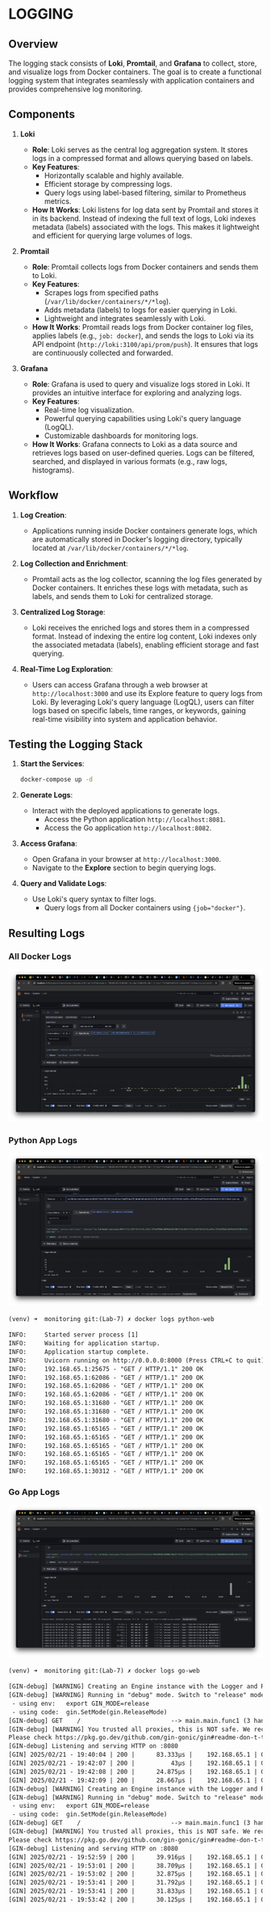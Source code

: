 # LOGGING

## Overview
The logging stack consists of **Loki**, **Promtail**, and **Grafana** to collect, store, and visualize logs from Docker containers. The goal is to create a functional logging system that integrates seamlessly with application containers and provides comprehensive log monitoring.

## Components

1. **Loki**
   - **Role**: Loki serves as the central log aggregation system. It stores logs in a compressed format and allows querying based on labels.
   - **Key Features**:
     - Horizontally scalable and highly available.
     - Efficient storage by compressing logs.
     - Query logs using label-based filtering, similar to Prometheus metrics.
   - **How It Works**: Loki listens for log data sent by Promtail and stores it in its backend. Instead of indexing the full text of logs, Loki indexes metadata (labels) associated with the logs. This makes it lightweight and efficient for querying large volumes of logs.

2. **Promtail**
   - **Role**: Promtail collects logs from Docker containers and sends them to Loki.
   - **Key Features**:
     - Scrapes logs from specified paths (`/var/lib/docker/containers/*/*log`).
     - Adds metadata (labels) to logs for easier querying in Loki.
     - Lightweight and integrates seamlessly with Loki.
   - **How It Works**: Promtail reads logs from Docker container log files, applies labels (e.g., `job: docker`), and sends the logs to Loki via its API endpoint (`http://loki:3100/api/prom/push`). It ensures that logs are continuously collected and forwarded.

3. **Grafana**
   - **Role**: Grafana is used to query and visualize logs stored in Loki. It provides an intuitive interface for exploring and analyzing logs.
   - **Key Features**:
     - Real-time log visualization.
     - Powerful querying capabilities using Loki's query language (LogQL).
     - Customizable dashboards for monitoring logs.
   - **How It Works**: Grafana connects to Loki as a data source and retrieves logs based on user-defined queries. Logs can be filtered, searched, and displayed in various formats (e.g., raw logs, histograms).

## Workflow

1. **Log Creation**:
   - Applications running inside Docker containers generate logs, which are automatically stored in Docker's logging directory, typically located at `/var/lib/docker/containers/*/*log`.

2. **Log Collection and Enrichment**:
   - Promtail acts as the log collector, scanning the log files generated by Docker containers. It enriches these logs with metadata, such as labels, and sends them to Loki for centralized storage.

3. **Centralized Log Storage**:
   - Loki receives the enriched logs and stores them in a compressed format. Instead of indexing the entire log content, Loki indexes only the associated metadata (labels), enabling efficient storage and fast querying.

4. **Real-Time Log Exploration**:
   - Users can access Grafana through a web browser at `http://localhost:3000` and use its Explore feature to query logs from Loki. By leveraging Loki's query language (LogQL), users can filter logs based on specific labels, time ranges, or keywords, gaining real-time visibility into system and application behavior.

## Testing the Logging Stack

1. **Start the Services**:
   ```bash
   docker-compose up -d
   ```

2. **Generate Logs**:
   - Interact with the deployed applications to generate logs.
     - Access the Python application `http://localhost:8081`.
     - Access the Go application `http://localhost:8082`.

3. **Access Grafana**:
   - Open Grafana in your browser at `http://localhost:3000`.
   - Navigate to the **Explore** section to begin querying logs.

4. **Query and Validate Logs**:
   - Use Loki's query syntax to filter logs.
     - Query logs from all Docker containers using `{job="docker"}`.

## Resulting Logs

### All Docker Logs
![all-logs](./images/all_logs.png)

### Python App Logs
![python-logs](./images/python_logs.png)
```txt
(venv) ➜  monitoring git:(Lab-7) ✗ docker logs python-web
```
```txt
INFO:     Started server process [1]
INFO:     Waiting for application startup.
INFO:     Application startup complete.
INFO:     Uvicorn running on http://0.0.0.0:8000 (Press CTRL+C to quit)
INFO:     192.168.65.1:25675 - "GET / HTTP/1.1" 200 OK
INFO:     192.168.65.1:62086 - "GET / HTTP/1.1" 200 OK
INFO:     192.168.65.1:62086 - "GET / HTTP/1.1" 200 OK
INFO:     192.168.65.1:62086 - "GET / HTTP/1.1" 200 OK
INFO:     192.168.65.1:31680 - "GET / HTTP/1.1" 200 OK
INFO:     192.168.65.1:31680 - "GET / HTTP/1.1" 200 OK
INFO:     192.168.65.1:31680 - "GET / HTTP/1.1" 200 OK
INFO:     192.168.65.1:65165 - "GET / HTTP/1.1" 200 OK
INFO:     192.168.65.1:65165 - "GET / HTTP/1.1" 200 OK
INFO:     192.168.65.1:65165 - "GET / HTTP/1.1" 200 OK
INFO:     192.168.65.1:65165 - "GET / HTTP/1.1" 200 OK
INFO:     192.168.65.1:65165 - "GET / HTTP/1.1" 200 OK
INFO:     192.168.65.1:30312 - "GET / HTTP/1.1" 200 OK
```

### Go App Logs
![go-logs](./images/go_logs.png)
```txt
(venv) ➜  monitoring git:(Lab-7) ✗ docker logs go-web
```
```txt
[GIN-debug] [WARNING] Creating an Engine instance with the Logger and Recovery middleware already attached.
[GIN-debug] [WARNING] Running in "debug" mode. Switch to "release" mode in production.
 - using env:   export GIN_MODE=release
 - using code:  gin.SetMode(gin.ReleaseMode)
[GIN-debug] GET    /                         --> main.main.func1 (3 handlers)
[GIN-debug] [WARNING] You trusted all proxies, this is NOT safe. We recommend you to set a value.
Please check https://pkg.go.dev/github.com/gin-gonic/gin#readme-don-t-trust-all-proxies for details.
[GIN-debug] Listening and serving HTTP on :8080
[GIN] 2025/02/21 - 19:40:04 | 200 |      83.333µs |    192.168.65.1 | GET      "/"
[GIN] 2025/02/21 - 19:42:07 | 200 |          43µs |    192.168.65.1 | GET      "/"
[GIN] 2025/02/21 - 19:42:08 | 200 |      24.875µs |    192.168.65.1 | GET      "/"
[GIN] 2025/02/21 - 19:42:09 | 200 |      28.667µs |    192.168.65.1 | GET      "/"
[GIN-debug] [WARNING] Creating an Engine instance with the Logger and Recovery middleware already attached.
[GIN-debug] [WARNING] Running in "debug" mode. Switch to "release" mode in production.
 - using env:   export GIN_MODE=release
 - using code:  gin.SetMode(gin.ReleaseMode)
[GIN-debug] GET    /                         --> main.main.func1 (3 handlers)
[GIN-debug] [WARNING] You trusted all proxies, this is NOT safe. We recommend you to set a value.
Please check https://pkg.go.dev/github.com/gin-gonic/gin#readme-don-t-trust-all-proxies for details.
[GIN-debug] Listening and serving HTTP on :8080
[GIN] 2025/02/21 - 19:52:59 | 200 |      39.916µs |    192.168.65.1 | GET      "/"
[GIN] 2025/02/21 - 19:53:01 | 200 |      38.709µs |    192.168.65.1 | GET      "/"
[GIN] 2025/02/21 - 19:53:02 | 200 |      32.875µs |    192.168.65.1 | GET      "/"
[GIN] 2025/02/21 - 19:53:41 | 200 |      31.792µs |    192.168.65.1 | GET      "/"
[GIN] 2025/02/21 - 19:53:41 | 200 |      31.833µs |    192.168.65.1 | GET      "/"
[GIN] 2025/02/21 - 19:53:42 | 200 |      30.125µs |    192.168.65.1 | GET      "/"
```